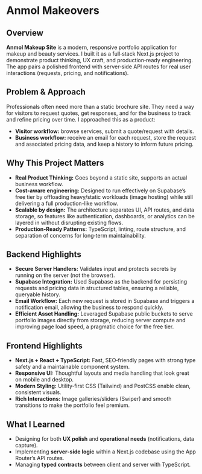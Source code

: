 # Anmol Makeovers

## Overview

**Anmol Makeup Site** is a modern, responsive portfolio application for makeup and beauty services. I built it as a full‑stack Next.js project to demonstrate product thinking, UX craft, and production‑ready engineering. The app pairs a polished frontend with server‑side API routes for real user interactions (requests, pricing, and notifications).

## Problem & Approach

Professionals often need more than a static brochure site. They need a way for visitors to request quotes, get responses, and for the business to track and refine pricing over time. I approached this as a product:

- **Visitor workflow:** browse services, submit a quote/request with details.
- **Business workflow:** receive an email for each request, store the request and associated pricing data, and keep a history to inform future pricing.

## Why This Project Matters

- **Real Product Thinking:** Goes beyond a static site, supports an actual business workflow.
- **Cost-aware engineering:** Designed to run effectively on Supabase’s free tier by offloading heavy/static workloads (image hosting) while still delivering a full production-like workflow.
- **Scalable by design:** The architecture separates UI, API routes, and data storage, so features like authentication, dashboards, or analytics can be layered in without disrupting existing flows.
- **Production‑Ready Patterns:** TypeScript, linting, route structure, and separation of concerns for long‑term maintainability.

## Backend Highlights

- **Secure Server Handlers:** Validates input and protects secrets by running on the server (not the browser).
- **Supabase Integration:** Used Supabase as the backend for persisting requests and pricing data in structured tables, ensuring a reliable, queryable history.
- **Email Workflow:** Each new request is stored in Supabase and triggers a notification email, allowing the business to respond quickly.
- **Efficient Asset Handling:** Leveraged Supabase public buckets to serve portfolio images directly from storage, reducing server compute and improving page load speed, a pragmatic choice for the free tier.

## Frontend Highlights

- **Next.js + React + TypeScript:** Fast, SEO‑friendly pages with strong type safety and a maintainable component system.
- **Responsive UI:** Thoughtful layouts and media handling that look great on mobile and desktop.
- **Modern Styling:** Utility‑first CSS (Tailwind) and PostCSS enable clean, consistent visuals.
- **Rich Interactions:** Image galleries/sliders (Swiper) and smooth transitions to make the portfolio feel premium.

## What I Learned

- Designing for both **UX polish** and **operational needs** (notifications, data capture).
- Implementing **server‑side logic** within a Next.js codebase using the App Router’s API routes.
- Managing **typed contracts** between client and server with TypeScript.
